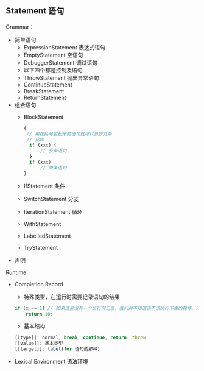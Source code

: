 ## Statement 语句
Grammar：
- 简单语句
    - ExpressionStatement 表达式语句
    - EmptyStatement 空语句
    - DebuggerStatement 调试语句
    - 以下四个都是控制及语句
    - ThrowStatement 抛出异常语句
    - ContinueStatement 
    - BreakStatement
    - ReturnStatement
- 组合语句
    - BlockStatement 
    
      ```js
      {
       // 用花括号包起来的语句就可以多放几条
       // 比如
        if (xxx) {
            // 多条语句
        }
        if (xxx)
            // 单条语句
      }
      ```
    - IfStatement 条件
    - SwitchStatement 分支
    - IterationStatement 循环
    - WithStatement
    - LabelledStatement
    - TryStatement
- 声明

Runtime
- Completion Record
    - 特殊类型，在运行时需要记录语句的结果
    
    ```js
    if (x == 1) // 如果这里没有一个运行时记录，我们并不知道该不该执行下面的操作。对于汇编倒是有jne，je，但高级语言需要用运行时记录。
        return 10;
    ```
    - 基本结构
    
    ```js
    [[type]]: normal, break, continue, return. throw
    [[value]]: 基本类型
    [[target]]: label(for 语句的那种)
    ```
- Lexical Environment  语法环境